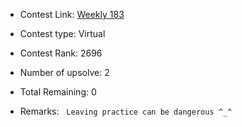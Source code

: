 * Contest Link: [Weekly 183](https://leetcode.com/contest/weekly-contest-183)

* Contest type: Virtual

* Contest Rank: 2696

* Number of upsolve: 2

* Total Remaining: 0

* Remarks: &nbsp; `Leaving practice can be dangerous ^_^`